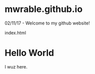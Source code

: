 # mwrable.github.io
02/11/17 - Welcome to my github website!

index.html
<html lang="en">
<head>
    <meta charset="utf-8"> 
    <title>Hello World</title>
</head>
<body>
    <h1>Hello World</h1>
    <p>I wuz here.</p>
</body>
</html>
